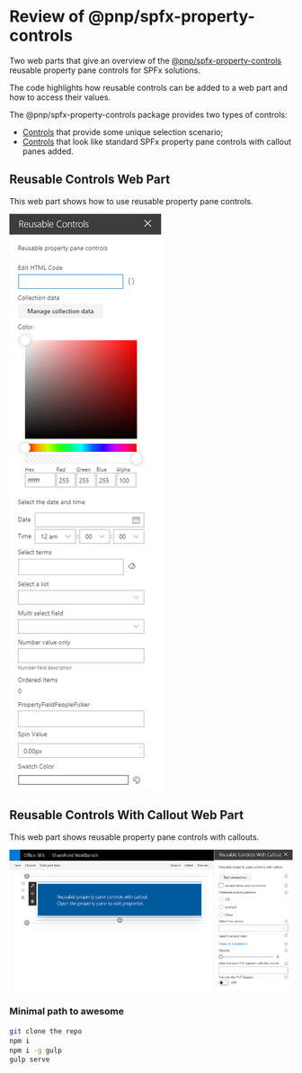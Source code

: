# Review of @pnp/spfx-property-controls

Two web parts that give an overview of the [@pnp/spfx-property-controls](https://sharepoint.github.io/sp-dev-fx-property-controls/) reusable property pane controls for SPFx solutions.

The code highlights how reusable controls can be added to a web part and how to access their values.

The @pnp/spfx-property-controls package provides two types of controls:
- [Controls](https://sharepoint.github.io/sp-dev-fx-property-controls/controls/PropertyFieldCodeEditor/) that provide some unique selection scenario;
- [Controls](https://sharepoint.github.io/sp-dev-fx-property-controls/controls/PropertyFieldButtonWithCallout/) that look like standard SPFx property pane controls with callout panes added.

## Reusable Controls Web Part
This web part shows how to use reusable property pane controls.

![reusable controls web part](./assets/reusable-controls-all.jpg)

## Reusable Controls With Callout Web Part
This web part shows reusable property pane controls with callouts.

![reusable controls with callout web part](./assets/reusable-controls-with-callout.jpg)

### Minimal path to awesome

```bash
git clone the repo
npm i
npm i -g gulp
gulp serve
```
